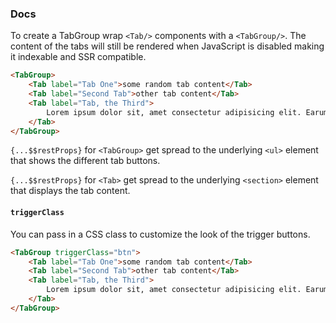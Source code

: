 ### Docs

To create a TabGroup wrap `<Tab/>` components with a `<TabGroup/>`.
The content of the tabs will still be rendered when JavaScript is disabled making it indexable and SSR compatible.

```html
<TabGroup>
	<Tab label="Tab One">some random tab content</Tab>
	<Tab label="Second Tab">other tab content</Tab>
	<Tab label="Tab, the Third">
		Lorem ipsum dolor sit, amet consectetur adipisicing elit. Earum, natus?
	</Tab>
</TabGroup>
```

`{...$$restProps}` for `<TabGroup>` get spread to the underlying `<ul>` element that shows the different tab buttons.

`{...$$restProps}` for `<Tab>` get spread to the underlying `<section>` element that displays the tab content.

#### `triggerClass`

You can pass in a CSS class to customize the look of the trigger buttons.

```html
<TabGroup triggerClass="btn">
	<Tab label="Tab One">some random tab content</Tab>
	<Tab label="Second Tab">other tab content</Tab>
	<Tab label="Tab, the Third">
		Lorem ipsum dolor sit, amet consectetur adipisicing elit. Earum, natus?
	</Tab>
</TabGroup>
```
